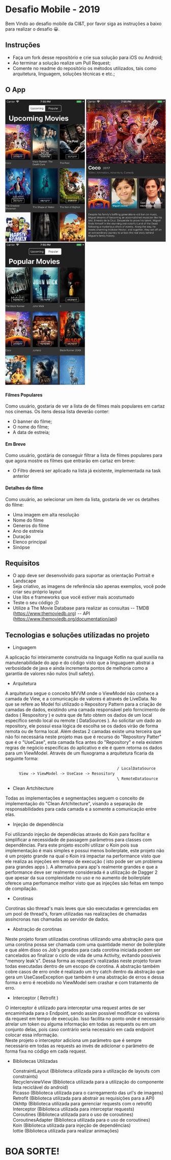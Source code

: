 # Desafio Mobile - 2019

Bem Vindo ao desafio mobile da CI&T, por favor siga as instruções a baixo para realizar o desafio 😀.

## Instruções

- Faça um fork desse repositório e crie sua solução para iOS ou Android;
- Ao terminar a solução realize um Pull Request;
- Comente no readme do repositório os métodos utilizados, tais como arquitetura, linguagem, soluções técnicas e etc.;

## O App

<img src="screenshots/ss01.png?raw=true" width="250"> <img src="screenshots/ss02.png?raw=true" width="250"> <img src="screenshots/ss03.png?raw=true" width="250">

#### Filmes Populares

Como usuário, gostaria de ver a lista de de filmes mais populares em cartaz nos cinemas. Os itens dessa lista deverão conter:
 - O banner do filme;
 - O nome do filme;
 - A data de estreia;

#### Em Breve

Como usuário, gostária de conseguir filtrar a lista de filmes populares para que agora mostre os filmes que entrarão em cartaz em breve:
 - O Filtro deverá ser aplicado na lista já existente, implementada na task anterior

#### Detalhes do filme

Como usuário, ao selecionar um item da lista, gostaria de ver os detalhes do filme:

 - Uma imagem em alta resolução
 - Nome do filme
 - Generos do filme
 - Ano de estreia
 - Duração
 - Elenco principal 
 - Sinópse
 
## Requisitos
 - O app deve ser desenvolvido para suportar as orientação Portrait e Landscape
 - Seja criativo, as imagens de referência são apenas exemplos, você pode criar seu próprio layout
 - Use libs e frameworks que você estiver mais acostumado
 - Teste o seu código ;D
 - Utilize a The Movie Database para realizar as consultas 
 -- TMDB (https://www.themoviedb.org)
 -- API (https://www.themoviedb.org/documentation/api)
 
 ## Tecnologias e soluções utilizadas no projeto
 
 - Linguagem
 
 A aplicação foi inteiramente construída na linguage Kotlin na qual auxilía na manutenabilidade do app e do código visto que a linguaguem abstrai a verbosidade de java e ainda incrementa pontos de melhoria como a garantia de valores não nulos (null safety).
 
 - Arquitetura
 
A arquitetura segue o conceito MVVM onde o ViewModel não conhece a camada de View, e a comunicação de valores é através de LiveData. 
No que se refere ao Model foi utilizado o Repository Pattern para a criação de camadas de dados, existindo uma camada responsável pelo forncimento de dados ( Respository ) e outra que de fato obtem os dados de um local específico sendo local ou remote ( DataSources ). Ao solicitar um dado ao repository, ele possui essa lógica de escolha se os dados virão de forma remota ou de forma local. Além destas 2 camadas existe uma terceira que não foi necessária neste projeto mas que é recurso do "Repository Patter" que é o "UseCase", esta camada fica antes do "Repository" e nela existem regras de negócio específicas do aplicativo e ele é quem retorna os dados para um ViewModel. Através de um fluxograma a arquitetura ficaria da seguinte forma:
  
```
                                                 / LocalDataSource
      View -> ViewModel -> UseCase -> Resository
                                                 \ RemoteDataSource
```
     
- Clean Artchitecture

Todas as implementações e segmentações seguem o conceito de implementação do "Clean Artchitecture", visando a separação de responsabilidades para cada camada e a somente a comunicação entre elas.
 
 - Injeção de dependência
 
Foi utilizando injeção de dependêcias através do Koin para facilitar e simplificar a necessidade de passagem parâmetros para classes com dependências. Para este projeto escolhi utilizar o Koin pois sua implementação é mais simples e possui menos boilerplate, este projeto não é um projeto grande na qual o Koin irá impactar na performance visto que ele realiza as injeções em tempo de execução ( isto pode ser um problema para grandes apps ). A alternativa para app's realmente grandes e que a performance deve ser realmente considerada é a utilização de Dagger 2 que apesar da sua complexidade no uso e no aumento de boilerplate oferece uma perfomance melhor visto que as injeções são feitas em tempo de compilação.
  
- Corotinas   

Corotinas são thread's mais leves que são executadas e gerenciadas em um pool de thread's, foram utilizadas nas realizações de chamadas assíncronas nas chamadas ao servidor de dados.
 
- Abstração de corotinas 

Neste projeto foram utilizadas corotinas utilizando uma abstração para que uma corotina possa ser chamada com uma quantidade menor de boilerplate e que além disso os Job's gerados para cada corotina iniciada podem ser cancelados ao finalizar o ciclo de vida de uma Activity, evitando possíveis "memory leak's". Dessa forma as request's realizadas neste projeto foram todas executadas dentro de um escopo de corotina.
  A abstração também cobre casos de erro onde é realizado um try catch dentro da abstração que gera um UseCaseException que também é uma abstração de erros e dessa forma o erro é recebido no ViewModel sem crashar e com tratamento de erro.

- Interceptor ( Retrofit )

O interceptor é utilizado para interceptar uma request antes de ser encaminhada para o Endpoint, sendo assim possível modificar os valores da request em tempo de execução. Isso facilita no ponto onde é necessário atrelar um token ou alguma informação em todas as requests ou em um conjunto delas, pois caso contrário seria necessário em cada endpoint colocar essa informação.  
Neste projeto o interceptor adiciona um parâmetro que é sempre necessário em todas as requests ao invés de adicionar o parâmetro de forma fixa no código em cada request.

  
- Bibliotecas Utilizadas

    ConstraintLayout (Biblioteca utilizada para a utilização de layouts com constraints)  
    RecyclerviewView (Biblioteca utilizada para a utilização do componente lista reciclável do android)  
    Picasso (Biblioteca utilizada para o carregamento das url's de imagens)  
    Retrofit (Biblioteca utilizada para abstrair as requisições para a API)  
    Okhttp (Biblioteca utilizada para gerenciar requests com o retrofit)  
    Interceptor (Biblioteca utilizada para interceptar requests)  
    Coroutines (Biblioteca utilizada para o uso de coroutines)  
    CoroutinesAdapter (Biblioteca utilizada para o uso de coroutines)  
    Koin (Biblioteca utilizada para injeção de dependências)  
    lottie (Biblioteca utilizada para realizar animações)  


# BOA SORTE!
 
 
